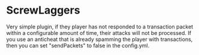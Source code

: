 # ScrewLaggers

Very simple plugin, if they player has not responded to a transaction packet within a configurable amount of time, their attacks will not be processed.
If you use an anticheat that is already spamming the player with transactions, then you can set "sendPackets" to false in the config.yml.
